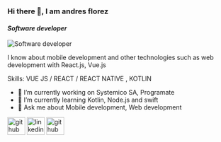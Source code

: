 ### Hi there 👋, I am andres florez
#### *Software developer*
![*Software developer*](https://i.ytimg.com/vi/sBa_oOWLCIY/maxresdefault.jpg)

I know about mobile development and other technologies such as web development with React.js, Vue.js 

Skills: VUE JS / REACT / REACT NATIVE , KOTLIN

- 🔭 I’m currently working on Systemico SA, Programate  
- 🌱 I’m currently learning Kotlin, Node.js and swift 
- 💬 Ask me about Mobile development, Web development 


[<img src='https://cdn.jsdelivr.net/npm/simple-icons@3.0.1/icons/github.svg' alt='github' height='40'>](https://github.com/https://github.com/andresflopaez1255)  [<img src='https://cdn.jsdelivr.net/npm/simple-icons@3.0.1/icons/linkedin.svg' alt='linkedin' height='40'>](https://www.linkedin.com/in/https://www.linkedin.com/in/andres-florez-111595197/)  [<img src='https://cdn.jsdelivr.net/npm/simple-icons@3.0.1/icons/github.svg' alt='github' height='40'>](https://github.com/anflo12/anflo12)  

